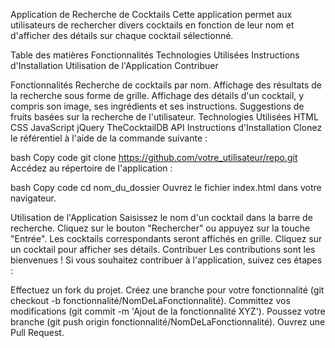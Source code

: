 Application de Recherche de Cocktails
Cette application permet aux utilisateurs de rechercher divers cocktails en fonction de leur nom et d'afficher des détails sur chaque cocktail sélectionné.

Table des matières
Fonctionnalités
Technologies Utilisées
Instructions d'Installation
Utilisation de l'Application
Contribuer

Fonctionnalités
Recherche de cocktails par nom.
Affichage des résultats de la recherche sous forme de grille.
Affichage des détails d'un cocktail, y compris son image, ses ingrédients et ses instructions.
Suggestions de fruits basées sur la recherche de l'utilisateur.
Technologies Utilisées
HTML
CSS
JavaScript
jQuery
TheCocktailDB API
Instructions d'Installation
Clonez le référentiel à l'aide de la commande suivante :

bash
Copy code
git clone https://github.com/votre_utilisateur/repo.git
Accédez au répertoire de l'application :

bash
Copy code
cd nom_du_dossier
Ouvrez le fichier index.html dans votre navigateur.

Utilisation de l'Application
Saisissez le nom d'un cocktail dans la barre de recherche.
Cliquez sur le bouton "Rechercher" ou appuyez sur la touche "Entrée".
Les cocktails correspondants seront affichés en grille.
Cliquez sur un cocktail pour afficher ses détails.
Contribuer
Les contributions sont les bienvenues ! Si vous souhaitez contribuer à l'application, suivez ces étapes :

Effectuez un fork du projet.
Créez une branche pour votre fonctionnalité (git checkout -b fonctionnalité/NomDeLaFonctionnalité).
Committez vos modifications (git commit -m 'Ajout de la fonctionnalité XYZ').
Poussez votre branche (git push origin fonctionnalité/NomDeLaFonctionnalité).
Ouvrez une Pull Request.
